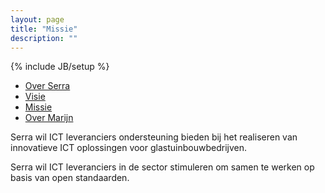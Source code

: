 ```yaml
---
layout: page
title: "Missie"
description: ""
---
```

{% include JB/setup %}

<div class="well pull-right">
  <ul class="nav nav-pills nav-stacked">
    <li role="presentation"><a href="index.html">Over Serra</a></li>
    <li role="presentation"><a href="visie.html">Visie</a></li>
    <li role="presentation" class="active"><a href="missie.html">Missie</a></li>
    <li role="presentation"><a href="marijn.html">Over Marijn</a></li>
  </ul>
</div>

Serra wil ICT leveranciers ondersteuning bieden bij het realiseren van innovatieve ICT oplossingen voor glastuinbouwbedrijven.

Serra wil ICT leveranciers in de sector stimuleren om samen te werken op basis van open standaarden.
